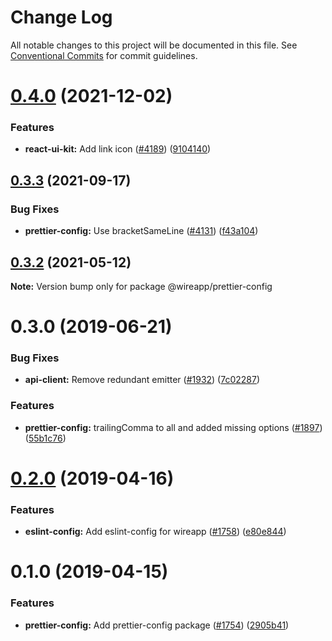 # Change Log

All notable changes to this project will be documented in this file.
See [Conventional Commits](https://conventionalcommits.org) for commit guidelines.

# [0.4.0](https://github.com/wireapp/wire-web-packages/tree/main/packages/prettier-config/compare/@wireapp/prettier-config@0.3.3...@wireapp/prettier-config@0.4.0) (2021-12-02)


### Features

* **react-ui-kit:** Add link icon ([#4189](https://github.com/wireapp/wire-web-packages/tree/main/packages/prettier-config/issues/4189)) ([9104140](https://github.com/wireapp/wire-web-packages/tree/main/packages/prettier-config/commit/9104140d7671dbcd36a3fbdbafbbb860e5a2b374))





## [0.3.3](https://github.com/wireapp/wire-web-packages/tree/main/packages/prettier-config/compare/@wireapp/prettier-config@0.3.2...@wireapp/prettier-config@0.3.3) (2021-09-17)


### Bug Fixes

* **prettier-config:** Use bracketSameLine ([#4131](https://github.com/wireapp/wire-web-packages/tree/main/packages/prettier-config/issues/4131)) ([f43a104](https://github.com/wireapp/wire-web-packages/tree/main/packages/prettier-config/commit/f43a104980f81aa2438b8c47e77d4ef8d46da4d3))





## [0.3.2](https://github.com/wireapp/wire-web-packages/tree/main/packages/prettier-config/compare/@wireapp/prettier-config@0.3.0...@wireapp/prettier-config@0.3.2) (2021-05-12)

**Note:** Version bump only for package @wireapp/prettier-config





# 0.3.0 (2019-06-21)


### Bug Fixes

* **api-client:** Remove redundant emitter ([#1932](https://github.com/wireapp/wire-web-packages/tree/main/packages/prettier-config/issues/1932)) ([7c02287](https://github.com/wireapp/wire-web-packages/tree/main/packages/prettier-config/commit/7c02287))


### Features

* **prettier-config:** trailingComma to all and added missing options ([#1897](https://github.com/wireapp/wire-web-packages/tree/main/packages/prettier-config/issues/1897)) ([55b1c76](https://github.com/wireapp/wire-web-packages/tree/main/packages/prettier-config/commit/55b1c76))





# [0.2.0](https://github.com/wireapp/wire-web-packages/tree/main/packages/prettier-config/compare/@wireapp/prettier-config@0.1.0...@wireapp/prettier-config@0.2.0) (2019-04-16)


### Features

* **eslint-config:** Add eslint-config for wireapp ([#1758](https://github.com/wireapp/wire-web-packages/tree/main/packages/prettier-config/issues/1758)) ([e80e844](https://github.com/wireapp/wire-web-packages/tree/main/packages/prettier-config/commit/e80e844))





# 0.1.0 (2019-04-15)


### Features

* **prettier-config:** Add prettier-config package ([#1754](https://github.com/wireapp/wire-web-packages/tree/main/packages/prettier-config/issues/1754)) ([2905b41](https://github.com/wireapp/wire-web-packages/tree/main/packages/prettier-config/commit/2905b41))
